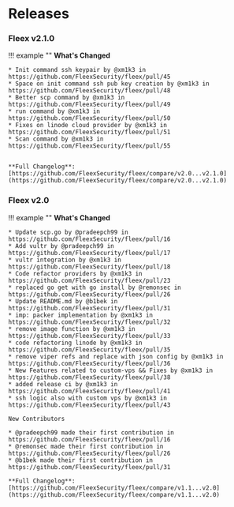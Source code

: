 # Releases

### Fleex v2.1.0
!!! example ""
    **What's Changed**

    * Init command ssh keypair by @xm1k3 in https://github.com/FleexSecurity/fleex/pull/45
    * Space on init command ssh pub key creation by @xm1k3 in https://github.com/FleexSecurity/fleex/pull/48
    * Better scp command by @xm1k3 in https://github.com/FleexSecurity/fleex/pull/49
    * run command by @xm1k3 in https://github.com/FleexSecurity/fleex/pull/50
    * Fixes on linode cloud provider by @xm1k3 in https://github.com/FleexSecurity/fleex/pull/51
    * Scan command by @xm1k3 in https://github.com/FleexSecurity/fleex/pull/55


    **Full Changelog**: [https://github.com/FleexSecurity/fleex/compare/v2.0...v2.1.0](https://github.com/FleexSecurity/fleex/compare/v2.0...v2.1.0)


### Fleex v2.0
!!! example ""
    **What's Changed**

    * Update scp.go by @pradeepch99 in https://github.com/FleexSecurity/fleex/pull/16
    * Add vultr by @pradeepch99 in https://github.com/FleexSecurity/fleex/pull/17
    * vultr integration by @xm1k3 in https://github.com/FleexSecurity/fleex/pull/18
    * Code refactor providers by @xm1k3 in https://github.com/FleexSecurity/fleex/pull/23
    * replaced go get with go install by @remonsec in https://github.com/FleexSecurity/fleex/pull/26
    * Update README.md by @b1bek in https://github.com/FleexSecurity/fleex/pull/31
    * imp: packer implementation by @xm1k3 in https://github.com/FleexSecurity/fleex/pull/32
    * remove image function by @xm1k3 in https://github.com/FleexSecurity/fleex/pull/33
    * code refactoring linode by @xm1k3 in https://github.com/FleexSecurity/fleex/pull/35
    * remove viper refs and replace with json config by @xm1k3 in https://github.com/FleexSecurity/fleex/pull/36
    * New Features related to custom-vps && Fixes by @xm1k3 in https://github.com/FleexSecurity/fleex/pull/38
    * added release ci by @xm1k3 in https://github.com/FleexSecurity/fleex/pull/41
    * ssh logic also with custom vps by @xm1k3 in https://github.com/FleexSecurity/fleex/pull/43

    New Contributors

    * @pradeepch99 made their first contribution in https://github.com/FleexSecurity/fleex/pull/16
    * @remonsec made their first contribution in https://github.com/FleexSecurity/fleex/pull/26
    * @b1bek made their first contribution in https://github.com/FleexSecurity/fleex/pull/31

    **Full Changelog**: [https://github.com/FleexSecurity/fleex/compare/v1.1...v2.0](https://github.com/FleexSecurity/fleex/compare/v1.1...v2.0)